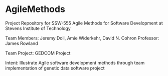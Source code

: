 # AgileMethods

Project Repository for SSW-555 Agile Methods for Software Development at Stevens Institute of Technology

Team Members: Jeremy Doll, Amie Widerkehr, David N. Cohron
Professor: James Rowland

Team Project:  GEDCOM Project

Intent:  Illustrate Agile software development methods through team implementation of genetic data software project